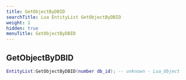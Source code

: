 ```yaml
---
title: GetObjectByDBID
searchTitle: Lua EntityList GetObjectByDBID
weight: 1
hidden: true
menuTitle: GetObjectByDBID
---
```

## GetObjectByDBID
```lua
EntityList:GetObjectByDBID(number db_id); -- unknown - Lua_Object
```